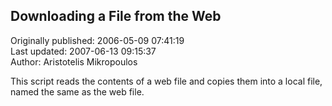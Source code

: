 ## Downloading a File from the Web  
Originally published: 2006-05-09 07:41:19  
Last updated: 2007-06-13 09:15:37  
Author: Aristotelis Mikropoulos  
  
This script reads the contents of a web file and copies them into a local file, named the same as the web file.